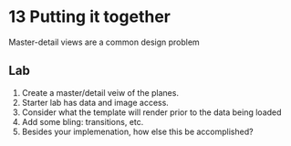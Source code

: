 # 13 Putting it together

Master-detail views are a common design problem

## Lab

1. Create a master/detail veiw of the planes.
2. Starter lab has data and image access.
3. Consider what the template will render prior to the data being loaded
4. Add some bling: transitions, etc.
5. Besides your implemenation, how else this be accomplished?
